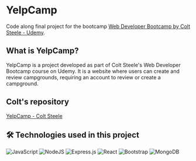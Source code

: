 # YelpCamp

Code along final project for the bootcamp [Web Developer Bootcamp by Colt Steele - Udemy](https://www.udemy.com/course/the-web-developer-bootcamp).

## What is YelpCamp?

YelpCamp is a project developed as part of Colt Steele's Web Developer Bootcamp course on Udemy. It is a website where users can create and review campgrounds, requiring an account to review or create a campground.

## Colt's repository

[YelpCamp - Colt Steele](https://github.com/Colt/YelpCamp.git)

## 🛠 Technologies used in this project

![JavaScript](https://img.shields.io/badge/JavaScript-F7DF1E?style=flat&logo=javascript&logoColor=black)
![NodeJS](https://img.shields.io/badge/Node.js-6DA55F?logo=node.js&logoColor=white)
![Express.js](https://img.shields.io/badge/Express.js-%23404d59.svg?logo=express&logoColor=%2361DAFB)
![React](https://img.shields.io/badge/React-20232A?style=flat&logo=react&logoColor=61DAFB)
![Bootstrap](https://img.shields.io/badge/Bootstrap-7952B3?style=flat&logo=bootstrap&logoColor=white)
![MongoDB](https://img.shields.io/badge/MongoDB-%234ea94b.svg?logo=mongodb&logoColor=white)
